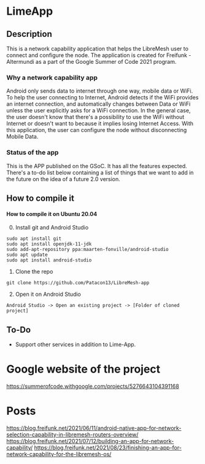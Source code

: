 # LimeApp

## Description

This is a network capability application that helps the LibreMesh user to connect and configure the node.
The application is created for Freifunk - Altermundi as a part of the Google Summer of Code 2021 program.

### Why a network capability app

Android only sends data to internet through one way, mobile data or WiFi. To help the user connecting to Internet, Android detects if the WiFi provides an internet connection, and automatically changes between Data or WiFi unless the user explicitly asks for a WiFi connection.
In the general case, the user doesn't know that there's a possibility to use the WiFi without Internet or doesn't want to because it implies losing Internet Access. With this application, the user can configure the node without disconnecting Mobile Data.

### Status of the app

This is the APP published on the GSoC. It has all the features expected.
There's a to-do list below containing a list of things that we want to add in the future on the idea of a future 2.0 version.

## How to compile it

#### How to compile it on Ubuntu 20.04

0. Install git and Android Studio
```bash=
sudo apt install git
sudo apt install openjdk-11-jdk
sudo add-apt-repository ppa:maarten-fonville/android-studio
sudo apt update
sudo apt install android-studio
```

1. Clone the repo

```bash=
git clone https://github.com/Patacon13/LibreMesh-app
```

2. Open it on Android Studio

```
Android Studio -> Open an existing project -> [Folder of cloned project]
```
## To-Do

* Support other services in addition to Lime-App.

# Google website of the project

https://summerofcode.withgoogle.com/projects/5276643104391168

# Posts

https://blog.freifunk.net/2021/06/11/android-native-app-for-network-selection-capability-in-libremesh-routers-overview/
https://blog.freifunk.net/2021/07/12/building-an-app-for-network-capability/
https://blog.freifunk.net/2021/08/23/finishing-an-app-for-network-capability-for-the-libremesh-os/
